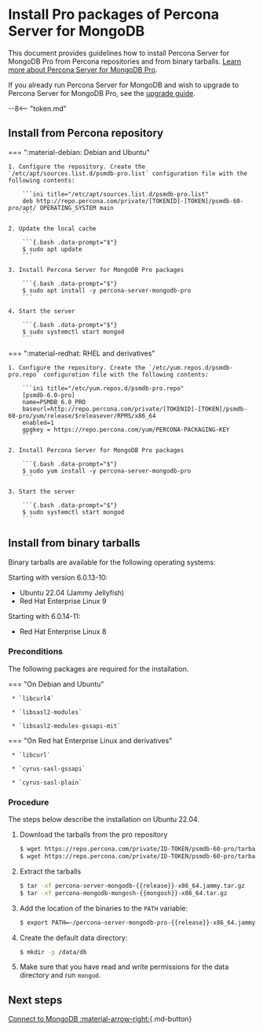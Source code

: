 # Install Pro packages of Percona Server for MongoDB

This document provides guidelines how to install Percona Server for MongoDB Pro from Percona repositories and from binary tarballs. [Learn more about Percona Server for MongoDB Pro](../psmdb-pro.md).

If you already run Percona Server for MongoDB and wish to upgrade to Percona Server for MongoDB Pro, see the [upgrade guide](update-pro.md).

--8<-- "token.md"

## Install from Percona repository

=== ":material-debian: Debian and Ubuntu"

    1. Configure the repository. Create the `/etc/apt/sources.list.d/psmdb-pro.list` configuration file with the following contents:

        ```ini title="/etc/apt/sources.list.d/psmdb-pro.list"
        deb http://repo.percona.com/private/[TOKENID]-[TOKEN]/psmdb-60-pro/apt/ OPERATING_SYSTEM main
        ```

    2. Update the local cache

        ```{.bash .data-prompt="$"}
        $ sudo apt update
        ```

    3. Install Percona Server for MongoDB Pro packages

        ```{.bash .data-prompt="$"}
        $ sudo apt install -y percona-server-mongodb-pro
        ```

    4. Start the server

        ```{.bash .data-prompt="$"}
        $ sudo systemctl start mongod
        ```

=== ":material-redhat: RHEL and derivatives"

    1. Configure the repository. Create the `/etc/yum.repos.d/psmdb-pro.repo` configuration file with the following contents:

        ```ini title="/etc/yum.repos.d/psmdb-pro.repo"
        [psmdb-6.0-pro]
        name=PSMDB_6.0_PRO
        baseurl=http://repo.percona.com/private/[TOKENID]-[TOKEN]/psmdb-60-pro/yum/release/$releasever/RPMS/x86_64
        enabled=1
        gpgkey = https://repo.percona.com/yum/PERCONA-PACKAGING-KEY
        ```

    2. Install Percona Server for MongoDB Pro packages

        ```{.bash .data-prompt="$"}
        $ sudo yum install -y percona-server-mongodb-pro
        ```
        
    3. Start the server

        ```{.bash .data-prompt="$"}
        $ sudo systemctl start mongod
        ```

## Install from binary tarballs

Binary tarballs are available for the following operating systems:

Starting with version 6.0.13-10:

* Ubuntu 22.04 (Jammy Jellyfish)
* Red Hat Enterprise Linux 9

Starting with 6.0.14-11: 

* Red Hat Enterprise Linux 8 

### Preconditions

The following packages are required for the installation.

=== "On Debian and Ubuntu"
     
     * `libcurl4`

     * `libsasl2-modules`

     * `libsasl2-modules-gssapi-mit`


=== "On Red hat Enterprise Linux and derivatives"

     * `libcurl`

     * `cyrus-sasl-gssapi`

     * `cyrus-sasl-plain`

### Procedure

The steps below describe the installation on Ubuntu 22.04.

1. Download the tarballs from the pro repository 

    ```{.bash data-prompt="$"}
    $ wget https://repo.percona.com/private/ID-TOKEN/psmdb-60-pro/tarballs/percona-server-mongodb-pro-{{release}}-x86_64.jammy.tar.gz\
    $ wget https://repo.percona.com/private/ID-TOKEN/psmdb-60-pro/tarballs/percona-mongodb-mongosh-{{mongosh}}-x86_64.tar.gz
    ```
2. Extract the tarballs

    ```{.bash data-prompt='$'} 
    $ tar -xf percona-server-mongodb-{{release}}-x86_64.jammy.tar.gz
    $ tar -xf percona-mongodb-mongosh-{{mongosh}}-x86_64.tar.gz
    ```


3. Add the location of the binaries to the `PATH` variable:

    ```{.bash data-prompt="$"}
    $ export PATH=~/percona-server-mongodb-pro-{{release}}-x86_64.jammy/bin/:~/percona-mongodb-mongosh-{{mongosh}}/bin/:$PATH
    ```


4. Create the default data directory:

    ```{.bash data-prompt="$"}
    $ mkdir -p /data/db
    ```

5. Make sure that you have read and write permissions for the data
directory and run `mongod`.


## Next steps

[Connect to MongoDB :material-arrow-right:](../connect.md){.md-button}
